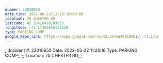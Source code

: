 ```yaml
---
number: 22010950
date_time: 2022-06-22T11:28:16+00:00
location: 70 CHESTER RD
latitude: 42.38416499103613
longitude: -71.17166866137258
type: PARKING COMP
google_maps_link: https://maps.google.com/?q=42.38416499103613,-71.17166866137258
---
```


;;;Incident #: 22010950  Date: 2022-06-22 11:28:16   Type: PARKING COMP;;;;;;Location: 70 CHESTER RD;;;

